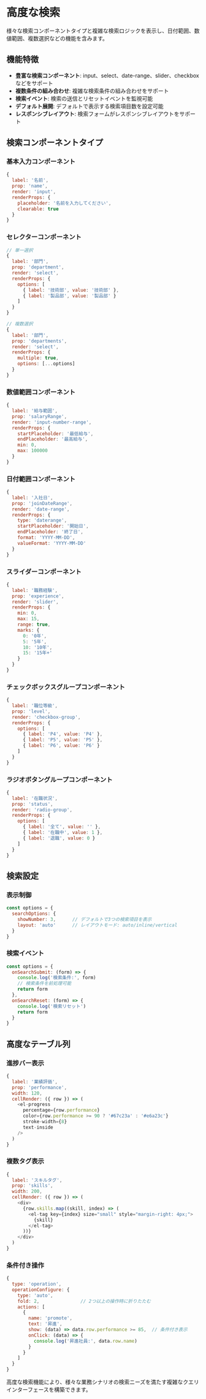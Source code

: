 # 高度な検索

様々な検索コンポーネントタイプと複雑な検索ロジックを表示し、日付範囲、数値範囲、複数選択などの機能を含みます。

<DemoPreview dir="demos/ma-pro-table-examples/advanced-search" />

## 機能特徴

- **豊富な検索コンポーネント**: input、select、date-range、slider、checkboxなどをサポート
- **複数条件の組み合わせ**: 複雑な検索条件の組み合わせをサポート
- **検索イベント**: 検索の送信とリセットイベントを監視可能
- **デフォルト展開**: デフォルトで表示する検索項目数を設定可能
- **レスポンシブレイアウト**: 検索フォームがレスポンシブレイアウトをサポート

## 検索コンポーネントタイプ

### 基本入力コンポーネント
```javascript
{
  label: '名前',
  prop: 'name',
  render: 'input',
  renderProps: {
    placeholder: '名前を入力してください',
    clearable: true
  }
}
```

### セレクターコンポーネント
```javascript
// 単一選択
{
  label: '部門',
  prop: 'department',
  render: 'select',
  renderProps: {
    options: [
      { label: '技術部', value: '技術部' },
      { label: '製品部', value: '製品部' }
    ]
  }
}

// 複数選択
{
  label: '部門',
  prop: 'departments',
  render: 'select',
  renderProps: {
    multiple: true,
    options: [...options]
  }
}
```

### 数値範囲コンポーネント
```javascript
{
  label: '給与範囲',
  prop: 'salaryRange',
  render: 'input-number-range',
  renderProps: {
    startPlaceholder: '最低給与',
    endPlaceholder: '最高給与',
    min: 0,
    max: 100000
  }
}
```

### 日付範囲コンポーネント
```javascript
{
  label: '入社日',
  prop: 'joinDateRange',
  render: 'date-range',
  renderProps: {
    type: 'daterange',
    startPlaceholder: '開始日',
    endPlaceholder: '終了日',
    format: 'YYYY-MM-DD',
    valueFormat: 'YYYY-MM-DD'
  }
}
```

### スライダーコンポーネント
```javascript
{
  label: '職務経験',
  prop: 'experience',
  render: 'slider',
  renderProps: {
    min: 0,
    max: 15,
    range: true,
    marks: {
      0: '0年',
      5: '5年',
      10: '10年',
      15: '15年+'
    }
  }
}
```

### チェックボックスグループコンポーネント
```javascript
{
  label: '職位等級',
  prop: 'level',
  render: 'checkbox-group',
  renderProps: {
    options: [
      { label: 'P4', value: 'P4' },
      { label: 'P5', value: 'P5' },
      { label: 'P6', value: 'P6' }
    ]
  }
}
```

### ラジオボタングループコンポーネント
```javascript
{
  label: '在職状況',
  prop: 'status',
  render: 'radio-group',
  renderProps: {
    options: [
      { label: '全て', value: '' },
      { label: '在職中', value: 1 },
      { label: '退職', value: 0 }
    ]
  }
}
```

## 検索設定

### 表示制御
```javascript
const options = {
  searchOptions: {
    showNumber: 3,      // デフォルトで3つの検索項目を表示
    layout: 'auto'      // レイアウトモード: auto/inline/vertical
  }
}
```

### 検索イベント
```javascript
const options = {
  onSearchSubmit: (form) => {
    console.log('検索条件:', form)
    // 検索条件を前処理可能
    return form
  },
  onSearchReset: (form) => {
    console.log('検索リセット')
    return form
  }
}
```

## 高度なテーブル列

### 進捗バー表示
```javascript
{
  label: '業績評価',
  prop: 'performance',
  width: 120,
  cellRender: ({ row }) => (
    <el-progress 
      percentage={row.performance} 
      color={row.performance >= 90 ? '#67c23a' : '#e6a23c'}
      stroke-width={8}
      text-inside
    />
  )
}
```

### 複数タグ表示
```javascript
{
  label: 'スキルタグ',
  prop: 'skills',
  width: 200,
  cellRender: ({ row }) => (
    <div>
      {row.skills.map((skill, index) => (
        <el-tag key={index} size="small" style="margin-right: 4px;">
          {skill}
        </el-tag>
      ))}
    </div>
  )
}
```

### 条件付き操作
```javascript
{
  type: 'operation',
  operationConfigure: {
    type: 'auto',
    fold: 2,               // 2つ以上の操作時に折りたたむ
    actions: [
      {
        name: 'promote',
        text: '昇進',
        show: (data) => data.row.performance >= 85,  // 条件付き表示
        onClick: (data) => {
          console.log('昇進社員:', data.row.name)
        }
      }
    ]
  }
}
```

高度な検索機能により、様々な業務シナリオの検索ニーズを満たす複雑なクエリインターフェースを構築できます。